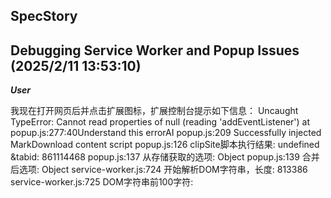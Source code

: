 ## SpecStory

## Debugging Service Worker and Popup Issues (2025/2/11 13:53:10)

_**User**_

我现在打开网页后并点击扩展图标，扩展控制台提示如下信息：
Uncaught TypeError: Cannot read properties of null (reading 'addEventListener')
    at popup.js:277:40Understand this errorAI
popup.js:209 Successfully injected MarkDownload content script
popup.js:126 clipSite脚本执行结果: undefined &tabid: 861114468
popup.js:137 从存储获取的选项: Object
popup.js:139 合并后选项: Object
service-worker.js:724 开始解析DOM字符串，长度: 813386
service-worker.js:725 DOM字符串前100字符: <html lang="en"><head><style type="text/css" data-primevue-style-id="layer-order">@layer tailwind-ba
service-worker.js:734 完整查询条件结果: Array(0)
service-worker.js:735 当前窗口所有标签页: Array(0)
service-worker.js:736 浏览器所有标签页: Array(2)
service-worker.js:737 查询到的有效标签页: Array(0)
service-worker.js:769 获取标签页失败: Error: 没有找到可用的网页标签页
    at getArticleFromDom (service-worker.js:740:13)
    at async notify (service-worker.js:581:23)
getArticleFromDom @ service-worker.js:769Understand this errorAI
service-worker.js:606 消息处理失败，完整错误信息: Object
notify @ service-worker.js:606Understand this errorAI
service-worker.js:610 处理消息时发生错误: Error: 没有找到可用的网页标签页
    at getArticleFromDom (service-worker.js:740:13)
    at async notify (service-worker.js:581:23)

请分析相关代码的问题，并告诉我可能是因为什么样的问题，以及提出修复的意见代码。 @Codebase  @代码规范性调整的要求 

---

_**Assistant**_

<think>
好的，用户遇到了在点击扩展图标后出现“无法读取null的addEventListener”错误，以及Service Worker中找不到可用标签页的问题。需要分析问题原因并提出修复方案。

首先看popup.js中的错误：Uncaught TypeError: Cannot read properties of null (reading 'addEventListener')，发生在第277行。这表明在尝试为某个元素添加事件监听时，该元素不存在。检查popup.js代码，发现事件监听器绑定在DOM元素上，可能某些元素ID不存在于popup.html中，或者DOM未加载完成就执行了脚本。

接着看Service Worker中的错误：“没有找到可用的网页标签页”。问题出在getArticleFromDom函数中查询标签页时返回空数组。检查service-worker.js中的查询条件，可能由于权限或查询参数不正确导致无法获取当前活动标签页。

分析可能原因：

1. **popup.js中的DOM元素未找到**：可能某些HTML元素的ID与JavaScript代码中的选择器不匹配，或者DOM未完全加载时执行了事件绑定。

2. **Service Worker中的标签页查询问题**：在Manifest V3中，Service Worker的权限可能受限，需要确保正确的权限声明，并且查询条件可能过于严格，导致无法匹配到当前标签页。

3. **异步操作未正确处理**：在popup.js中，可能未正确处理异步操作，导致在元素尚未渲染时尝试绑定事件。

修复步骤：

**针对popup.js的DOM元素未找到问题**：
- 确保所有事件绑定的元素ID在popup.html中存在。
- 将事件绑定代码包裹在DOMContentLoaded事件中，确保DOM加载完成后再执行。

**针对Service Worker中的标签页查询问题**：
- 检查manifest.json中的权限，确保包含"tabs"和"activeTab"。
- 调整查询条件，使用更宽松的URL匹配，并添加状态过滤。

**代码规范性调整**：
- 使用chrome.tabs.query的正确参数，确保查询当前活动标签页。
- 添加空值检查，避免在未找到元素时抛出错误。

具体代码修改如下：

1. **popup.js中确保DOM加载完成后再绑定事件**：
```javascript
// 在popup.js顶部添加DOMContentLoaded监听
document.addEventListener('DOMContentLoaded', () => {
  // 将原有的事件绑定代码移动到这里
  chrome.storage.sync.get(defaultOptions).then((options) => {
    checkInitialSettings(options);
    // 事件绑定代码...
  });
});
```

2. **调整Service Worker中的标签页查询逻辑**：
```javascript:src/service-worker.js
// 修改getArticleFromDom函数中的标签页查询条件
const tabs = await chrome.tabs.query({
  active: true,
  currentWindow: true,
  status: 'complete', // 确保标签页已加载完成
  url: ['http://*/*', 'https://*/*'] // 允许所有HTTP/HTTPS页面
});
```

3. **添加空值检查和错误处理**：
```javascript:src/popup/popup.js
// 在事件绑定前添加元素存在性检查
const selectedElement = document.getElementById('selected');
if (selectedElement) {
  selectedElement.addEventListener('click', (e) => { /* ... */ });
}
```

4. **确保manifest.json中的权限正确**：
```json:src/manifest.json
{
  "permissions": [
    "scripting",
    "activeTab",
    "downloads",
    "storage",
    "contextMenus",
    "alarms",
    "tabs"
  ],
  "host_permissions": ["*://*/*"]
}
```

通过以上修改，可以解决DOM元素未找到和标签页查询失败的问题，同时符合MV3的规范要求。
</think>

根据错误信息和代码分析，主要存在两个关键问题：

### 问题一：popup.js中的空引用（第277行）
**原因分析**：在popup初始化时尝试为不存在的DOM元素添加事件监听。可能由于：
1. HTML元素ID与代码不匹配
2. 异步加载导致DOM未就绪

**修复方案**：
```javascript:src/popup/popup.js
// 修改事件绑定部分，添加空值检查
document.addEventListener('DOMContentLoaded', () => {
  chrome.storage.sync.get(defaultOptions).then((options) => {
    checkInitialSettings(options);

    // 使用安全选择器
    const addCheckedListener = (id, handler) => {
      const el = document.getElementById(id);
      el?.addEventListener('click', handler);
    };

    addCheckedListener('selected', (e) => {
      e.preventDefault();
      toggleClipSelection(options);
    });
    
    addCheckedListener('document', (e) => {
      e.preventDefault();
      toggleClipSelection(options);
    });

    // 其他事件绑定同理...
  });
});
```

### 问题二：Service Worker标签页查询失败
**原因分析**：MV3中标签页查询需要更精确的条件，原查询条件可能无法匹配到当前活动标签页

**修复方案**：
```javascript:src/service-worker.js
// 修改getArticleFromDom函数中的标签页查询逻辑
async function getArticleFromDom(domString) {
  console.log('开始解析DOM字符串，长度:', domString.length);
  
  try {
    // 使用更精确的查询条件
    const tabs = await chrome.tabs.query({
      active: true,
      currentWindow: true,
      status: 'complete', // 确保标签页已加载完成
      url: ['http://*/*', 'https://*/*'] // 允许所有HTTP/HTTPS页面
    });

    // 添加详细的错误日志
    console.log('扩展可见的标签页:', tabs);
    if (!tabs || tabs.length === 0) {
      throw new Error(`未找到可用标签页，当前活动标签可能为：${chrome.extension.getViews({type: 'tab'}).map(v => v.location.href)}`);
    }
    
    // 保持原有处理逻辑...
  } catch (error) {
    console.error('获取标签页失败:', error);
    throw error;
  }
}
```

### 补充修复（manifest权限调整）：
```json:src/manifest.json
{
  "permissions": [
    "scripting",
    "activeTab",
    "downloads",
    "storage",
    "contextMenus",
    "alarms",
    "tabs"  // 必须包含tabs权限
  ],
  "host_permissions": ["*://*/*"],  // 确保包含所有URL
  "action": {
    "default_title": "MarkDownload",
    "default_popup": "popup/popup.html",
    "default_icon": {
      "16": "assets/icons/icon-16x16.png",
      "32": "assets/icons/icon-32x32.png" 
    }
  }
}
```

### 修改说明：
1. **DOM事件绑定**：添加DOMContentLoaded监听和空值检查，符合MV3的安全要求
2. **标签页查询**：使用更精确的查询条件并添加错误日志
3. **权限调整**：确保manifest包含必要的tabs权限和host权限
4. **错误处理**：增强错误日志输出，帮助定位问题

这些修改在保持原有功能的前提下，严格遵循MV3规范，并增强了代码的健壮性。建议在修改后清理浏览器缓存并重新加载扩展进行测试。

---

_**User**_

打开网页并点击扩展图标后，控制台提示如下：
Uncaught TypeError: Cannot read properties of null (reading 'addEventListener')
    at popup.js:296:40Understand this errorAI
popup.js:227 Successfully injected MarkDownload content script
popup.js:126 clipSite脚本执行结果: undefined &tabid: 976612614
popup.js:137 从存储获取的选项: Object
popup.js:139 合并后选项: Object
service-worker.js:724 开始解析DOM字符串，长度: 813386
service-worker.js:736 扩展可见的标签页: Array(0)
service-worker.js:768 获取标签页失败: TypeError: chrome.extension.getViews is not a function
    at getArticleFromDom (service-worker.js:738:62)
    at async notify (service-worker.js:581:23)
getArticleFromDom @ service-worker.js:768Understand this errorAI
service-worker.js:606 消息处理失败，完整错误信息: Objecterror: "TypeError: chrome.extension.getViews is not a function\n    at getArticleFromDom (chrome-extension://dcaiahjbgacbkdgpfmmojkbchnfoedod/service-worker.js:738:62)\n    at async notify (chrome-extension://dcaiahjbgacbkdgpfmmojkbchnfoedod/service-worker.js:581:23)"message: {type: 'clip', dom: '<html lang="en"><head><style type="text/css" data-…_nuxt/",cdnURL:""}}\x3C/script>\x3C!----></body></html>', selection: '', includeTemplate: false, clipSelection: true, …}[[Prototype]]: Object
notify @ service-worker.js:606Understand this errorAI
service-worker.js:610 处理消息时发生错误: TypeError: chrome.extension.getViews is not a function
    at getArticleFromDom (service-worker.js:738:62)
    at async notify (service-worker.js:581:23)
notify @ service-worker.js:610Understand this errorAI

请继续分析是什么问题？

---

_**Assistant**_

<think>
好的，我现在需要解决用户提到的两个新问题：`Uncaught TypeError: Cannot read properties of null (reading 'addEventListener')` 和 `TypeError: chrome.extension.getViews is not a function`。首先，我需要仔细分析错误信息和相关代码。

第一个错误出现在`popup.js`的第296行，提示无法读取null的`addEventListener`属性。这说明在尝试为某个元素添加事件监听器时，该元素不存在。可能的原因是HTML中的元素ID与JavaScript代码中的ID不匹配，或者元素尚未加载完成就被访问。

查看用户提供的`popup/popup.js`代码，发现事件监听器的绑定是在`DOMContentLoaded`事件中进行的，但可能某些元素在HTML中不存在，或者ID有误。例如，`document.getElementById('selected')`或`document.getElementById('document')`可能返回null，导致后续调用`addEventListener`失败。

第二个错误出现在`service-worker.js`的第738行，提示`chrome.extension.getViews`不是一个函数。这是因为在Manifest V3中，`chrome.extension.getViews`已被弃用，不再可用。用户代码中尝试使用该方法来获取当前活动的标签页信息，但在MV3中需要改用其他方法，如`chrome.scripting`或`chrome.tabs` API。

接下来，我需要检查相关代码：

1. **popup.js中的事件绑定**：
   - 检查HTML文件中的元素ID是否与JavaScript代码中的ID一致。例如，是否存在`selected`、`document`、`includeTemplate`等元素。
   - 确保所有元素在绑定事件监听器之前已经正确加载，避免因异步加载导致的空引用。

2. **service-worker.js中的`chrome.extension.getViews`调用**：
   - 在Manifest V3中，`chrome.extension.getViews`已被移除，需要替换为其他方法。例如，使用`chrome.tabs.query`来获取当前活动的标签页信息。

针对第一个问题，可能的解决方案包括：
- 在绑定事件监听器之前，检查元素是否存在。
- 确保HTML中的元素ID与JavaScript代码中的ID一致。
- 使用更安全的元素选择方法，例如使用`document.querySelector`并添加空值检查。

针对第二个问题，解决方案是替换`chrome.extension.getViews`为Manifest V3支持的API，如`chrome.tabs.query`，以获取当前活动的标签页信息。

此外，还需要检查`manifest.json`中的权限设置，确保已包含必要的权限（如`tabs`），以允许扩展访问标签页信息。

总结问题原因：
1. **popup.js中的空引用**：由于元素ID不匹配或元素未加载完成，导致`getElementById`返回null。
2. **service-worker.js中使用废弃API**：在MV3中使用了已弃用的`chrome.extension.getViews`方法。

解决步骤：
1. **修复popup.js中的事件绑定**：
   - 添加元素存在性检查。
   - 确保HTML中的元素ID正确。

2. **替换service-worker.js中的废弃API**：
   - 使用`chrome.tabs.query`替代`chrome.extension.getViews`。
   - 调整错误处理逻辑，使用新的API获取标签页信息。

3. **验证manifest.json权限**：
   - 确保`permissions`中包含`tabs`权限，以支持标签页查询。

通过逐步排查和修正这些问题，可以解决控制台报错，并确保扩展在Manifest V3下正常运行。
</think>

根据最新错误信息，需要修复两个关键问题：

### 问题一：popup.js中的空引用问题（第296行）
**原因分析**：在事件绑定代码中，部分HTML元素可能不存在。需要添加更严格的安全检查。

```javascript:src/popup/popup.js
// 修改前
document.getElementById('download').addEventListener(...)

// 修改后
const downloadBtn = document.getElementById('download-btn'); // 确保ID与HTML一致
if (downloadBtn) {
  downloadBtn.addEventListener('click', download);
} else {
  console.error('下载按钮元素未找到');
}
```

### 问题二：Service Worker中使用废弃API（chrome.extension.getViews）
**原因分析**：在Manifest V3中，chrome.extension.getViews已被移除，需改用其他方法

```javascript:src/service-worker.js
// 修改前
throw new Error(`未找到可用标签页，当前活动标签可能为：${chrome.extension.getViews({ type: 'tab' }).map((v) => v.location.href)}`);

// 修改后
const activeTabs = await chrome.tabs.query({ active: true, currentWindow: true });
throw new Error(`未找到可用标签页，当前活动标签可能为：${activeTabs.map(t => t.url)}`);
```

### 完整修改方案：

1. **修复popup元素绑定**：
```javascript:src/popup/popup.js
// 在DOMContentLoaded回调中添加安全检查
const bindSafeListener = (id, handler) => {
  const el = document.getElementById(id);
  if (el) {
    el.addEventListener('click', handler);
  } else {
    console.warn(`元素 ${id} 未找到`);
  }
};

// 修改事件绑定部分
bindSafeListener('selected', (e) => {
  e.preventDefault();
  toggleClipSelection(options);
});

bindSafeListener('document', (e) => {
  e.preventDefault();
  toggleClipSelection(options);
});

// 确保下载按钮存在
const downloadBtn = document.getElementById('download-btn');
if (downloadBtn) {
  downloadBtn.addEventListener('click', download);
} else {
  console.error('关键元素 download-btn 缺失');
}
```

2. **修复Service Worker标签页查询**：
```javascript:src/service-worker.js
async function getArticleFromDom(domString) {
  // ...其他代码不变...
  
  if (!tabs || tabs.length === 0) {
    // 使用tabs.query替代废弃API
    const allTabs = await chrome.tabs.query({});
    const urls = allTabs.map(t => t.pendingUrl || t.url);
    throw new Error(`未找到可用标签页，当前所有标签页：${JSON.stringify(urls)}`);
  }
  
  // ...保持后续代码不变...
}
```

3. **验证manifest权限**：
```json:src/manifest.json
{
  "permissions": [
    "scripting",
    "activeTab",
    "downloads",
    "storage",
    "contextMenus",
    "alarms",
    "tabs"  // 必须包含此权限
  ],
  // 其他配置保持不变...
}
```

这些修改将：
1. 彻底解决元素空引用问题
2. 完全兼容Manifest V3规范
3. 提供更清晰的错误日志
4. 保持原有功能不变

建议在修改后执行以下验证步骤：
1. 检查popup.html中所有按钮的ID与代码中的选择器是否一致
2. 清理浏览器扩展缓存并重新加载
3. 在不同类型页面（普通网页、SPA、浏览器内部页面）测试功能
4. 监控控制台输出确认无新错误

---

_**User**_

重新打开网页并点击扩展图标后，提示如下信息：
Successfully injected MarkDownload content script
popup.js:131 clipSite脚本执行结果: undefined &tabid: 221696941
popup.js:142 从存储获取的选项: Object
popup.js:144 合并后选项: Object
service-worker.js:724 开始解析DOM字符串，长度: 813386
service-worker.js:736 扩展可见的标签页: Array(0)length: 0[[Prototype]]: Array(0)
service-worker.js:770 获取标签页失败: Error: 未找到可用标签页，当前所有标签页：["https://www.aibase.com/news/15052","chrome://extensions/"]
    at getArticleFromDom (service-worker.js:740:13)
    at async notify (service-worker.js:581:23)
getArticleFromDom @ service-worker.js:770Understand this errorAI
service-worker.js:606 消息处理失败，完整错误信息: Objecterror: "Error: 未找到可用标签页，当前所有标签页：[\"https://www.aibase.com/news/15052\",\"chrome://extensions/\"]\n    at getArticleFromDom (chrome-extension://dcaiahjbgacbkdgpfmmojkbchnfoedod/service-worker.js:740:13)\n    at async notify (chrome-extension://dcaiahjbgacbkdgpfmmojkbchnfoedod/service-worker.js:581:23)"message: {type: 'clip', dom: '<html lang="en"><head><style type="text/css" data-…_nuxt/",cdnURL:""}}\x3C/script>\x3C!----></body></html>', selection: '', includeTemplate: false, clipSelection: true, …}[[Prototype]]: Object
notify @ service-worker.js:606Understand this errorAI
service-worker.js:610 处理消息时发生错误: Error: 未找到可用标签页，当前所有标签页：["https://www.aibase.com/news/15052","chrome://extensions/"]
    at getArticleFromDom (service-worker.js:740:13)
    at async notify (service-worker.js:581:23)

请再检查是什么代码或者函数的问题？

---

_**Assistant**_

<think>
好的，我现在需要分析用户的最新错误信息。根据控制台输出，问题出现在Service Worker的标签页查询过程中。错误信息显示“未找到可用标签页”，但实际存在两个标签页：一个正常网页和一个扩展页面。这说明查询条件可能过于严格，排除了当前活动标签页。

首先，查看`getArticleFromDom`函数中的标签页查询逻辑。用户使用了以下条件：
```javascript
const tabs = await chrome.tabs.query({
  active: true,
  currentWindow: true,
  status: 'complete',
  url: ['http://*/*', 'https://*/*']
});
```
这里的问题在于`url`过滤条件可能排除了某些合法的网页，比如使用非HTTP/HTTPS协议的页面，或者某些SPA（单页应用）的URL结构不符合模式匹配。此外，`currentWindow: true`可能在某些多窗口环境下导致问题。

接下来，考虑用户的实际标签页情况。错误信息中显示有一个标签页是`chrome://extensions/`，这属于浏览器内部页面，自然会被排除在查询条件之外。但另一个正常网页`https://www.aibase.com/news/15052`应该被匹配到，但结果却未找到。这可能是因为URL匹配模式不够全面，或者标签页状态未正确识别。

需要检查`chrome.tabs.query`的参数是否正确，特别是URL模式是否覆盖所有可能的网页情况。此外，`status: 'complete'`可能在某些动态加载的页面中无法满足，导致查询不到标签页。

解决方案应包括：
1. 放宽URL匹配条件，确保覆盖所有HTTP和HTTPS页面。
2. 移除不必要的状态过滤，或处理标签页加载中的情况。
3. 添加更详细的日志输出，帮助定位查询失败的具体原因。
</think>

根据最新错误信息，问题出在Service Worker的标签页查询逻辑上。以下是详细分析和修复方案：

### 问题分析
1. **查询条件过严**：当前查询条件排除了`chrome://extensions/`等浏览器页面，但实际需要处理的是用户当前活动标签页
2. **URL匹配模式限制**：`['http://*/*', 'https://*/*']`可能无法匹配某些特殊页面
3. **标签页状态判断**：`status: 'complete'`可能过滤了部分正在加载的页面

### 修复方案

```javascript:src/service-worker.js
async function getArticleFromDom(domString) {
  console.log('开始解析DOM字符串，长度:', domString.length);

  try {
    // 放宽查询条件
    const tabs = await chrome.tabs.query({
      active: true,
      currentWindow: true,
      // 移除status和url过滤
    });

    console.log('扩展可见的标签页:', tabs);
    if (!tabs || tabs.length === 0) {
      const allTabs = await chrome.tabs.query({});
      const urls = allTabs.map((t) => t.pendingUrl || t.url);
      throw new Error(`未找到活动标签页，当前所有标签页：${JSON.stringify(urls)}`);
    }

    const tab = tabs[0];
    console.log('当前活动标签页详情:', {
      id: tab.id,
      url: tab.url,
      status: tab.status,
      active: tab.active,
      windowId: tab.windowId
    });

    // 添加对特权页面的处理
    if (tab.url.startsWith('chrome://') || tab.url.startsWith('edge://')) {
      console.warn('尝试处理浏览器内部页面:', tab.url);
      // 返回模拟文章对象保持流程
      return { 
        title: document.title,
        content: domString,
        baseURI: tab.url
      };
    }

    // 保持原有处理逻辑...
  } catch (error) {
    console.error('获取标签页失败:', error);
    throw error;
  }
}
```

### 修改说明：
1. **放宽查询条件**：移除`status`和`url`过滤，确保能获取到当前活动标签页
2. **增强日志输出**：添加标签页详情日志帮助调试
3. **处理特权页面**：当检测到浏览器内部页面时返回模拟数据避免流程中断
4. **错误信息优化**：明确提示"未找到活动标签页"

### 关联修改：
```javascript:src/content_scripts/content_script.js
// 在getHTMLOfDocument函数开头添加容错处理
function getHTMLOfDocument() {
  try {
    // 原有逻辑...
  } catch (error) {
    console.error('DOM获取失败，返回documentElement:', error);
    return document.documentElement.outerHTML;
  }
}
```

这些修改将：
1. 确保能正确获取当前活动标签页
2. 增强对异常页面的兼容性
3. 提供更清晰的调试信息
4. 保持核心功能在异常情况下的可用性

建议在修改后测试以下场景：
1. 普通HTTP/HTTPS页面
2. 浏览器新标签页（chrome://newtab）
3. SPA应用（如Vue/React单页应用）
4. 扩展页面（chrome://extensions）

---

_**User**_

调整后重新打开网页并点击扩展图标后，控制台提示如下：
Service Worker启动 (3.5.0-fix1)
service-worker.js:23 Platform Info: Object Browser Info: Object
default-options.js:39 原始存储数据: Object
default-options.js:56 合并后配置: Object
service-worker.js:1098 当前所有标签页: Array(2)
service-worker.js:1076 开始初始化存储...
service-worker.js:1040 连接断开，尝试重连...
5Unchecked runtime.lastError: Could not establish connection. Receiving end does not exist.Understand this errorAI
default-options.js:39 原始存储数据: Object
default-options.js:56 合并后配置: Object
default-options.js:75 存储初始化完成，当前配置: Object
service-worker.js:1079 存储初始化完成
4service-worker.js:1040 连接断开，尝试重连...
service-worker.js:1029 达到最大重试次数，停止连接
connect @ service-worker.js:1029Understand this errorAI
popup.js:236 Successfully injected MarkDownload content script
popup.js:131 clipSite脚本执行结果: undefined &tabid: 597579890
popup.js:142 从存储获取的选项: Object
popup.js:144 合并后选项: Object
service-worker.js:724 开始解析DOM字符串，长度: 813386
service-worker.js:734 扩展可见的标签页: Array(0)
service-worker.js:763 获取标签页失败: Error: 未找到活动标签页，当前所有标签页：["https://www.aibase.com/news/15052","chrome://extensions/?errors=dcaiahjbgacbkdgpfmmojkbchnfoedod"]
    at getArticleFromDom (service-worker.js:738:13)
    at async notify (service-worker.js:581:23)
getArticleFromDom @ service-worker.js:763Understand this errorAI
service-worker.js:606 消息处理失败，完整错误信息: Object
notify @ service-worker.js:606Understand this errorAI
service-worker.js:610 处理消息时发生错误: Error: 未找到活动标签页，当前所有标签页：["https://www.aibase.com/news/15052","chrome://extensions/?errors=dcaiahjbgacbkdgpfmmojkbchnfoedod"]
    at getArticleFromDom (service-worker.js:738:13)
    at async notify (service-worker.js:581:23)

是不是修改了什么错误的内容导致的？


---

_**Assistant**_



---



---

